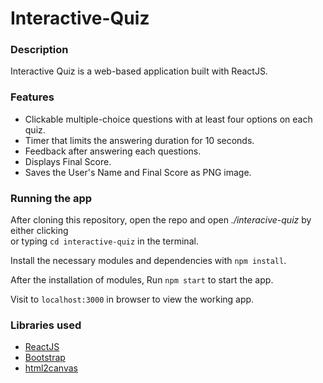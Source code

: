 # Interactive-Quiz
### Description
Interactive Quiz is a web-based application built with ReactJS.

### Features
- Clickable multiple-choice questions with at least four options on each quiz.
- Timer that limits the answering duration for 10 seconds.
- Feedback after answering each questions.
- Displays Final Score.
- Saves the User's Name and Final Score as PNG image.

### Running the app
After cloning this repository, open the repo and open *./interacive-quiz* by either clicking \
or typing `cd interactive-quiz` in the terminal. 

Install the necessary modules and dependencies with
`npm install`. 

After the installation of modules, Run `npm start` to start the app.

Visit to `localhost:3000` in browser to view the working app.

### Libraries used
- [ReactJS](https://react.dev/)
- [Bootstrap](https://getbootstrap.com/)
- [html2canvas](https://html2canvas.hertzen.com/)
